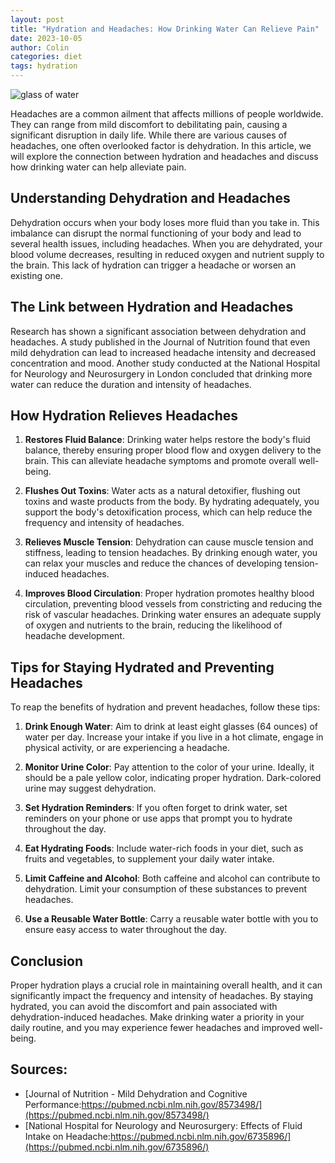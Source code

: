 ```yaml
---
layout: post
title: "Hydration and Headaches: How Drinking Water Can Relieve Pain"
date: 2023-10-05
author: Colin
categories: diet
tags: hydration
---
```


![glass of water](https://source.unsplash.com/1600x900/?water)

Headaches are a common ailment that affects millions of people worldwide. They can range from mild discomfort to debilitating pain, causing a significant disruption in daily life. While there are various causes of headaches, one often overlooked factor is dehydration. In this article, we will explore the connection between hydration and headaches and discuss how drinking water can help alleviate pain.

## Understanding Dehydration and Headaches

Dehydration occurs when your body loses more fluid than you take in. This imbalance can disrupt the normal functioning of your body and lead to several health issues, including headaches. When you are dehydrated, your blood volume decreases, resulting in reduced oxygen and nutrient supply to the brain. This lack of hydration can trigger a headache or worsen an existing one.

## The Link between Hydration and Headaches

Research has shown a significant association between dehydration and headaches. A study published in the Journal of Nutrition found that even mild dehydration can lead to increased headache intensity and decreased concentration and mood. Another study conducted at the National Hospital for Neurology and Neurosurgery in London concluded that drinking more water can reduce the duration and intensity of headaches.

## How Hydration Relieves Headaches

1. **Restores Fluid Balance**: Drinking water helps restore the body's fluid balance, thereby ensuring proper blood flow and oxygen delivery to the brain. This can alleviate headache symptoms and promote overall well-being.

2. **Flushes Out Toxins**: Water acts as a natural detoxifier, flushing out toxins and waste products from the body. By hydrating adequately, you support the body's detoxification process, which can help reduce the frequency and intensity of headaches.

3. **Relieves Muscle Tension**: Dehydration can cause muscle tension and stiffness, leading to tension headaches. By drinking enough water, you can relax your muscles and reduce the chances of developing tension-induced headaches.

4. **Improves Blood Circulation**: Proper hydration promotes healthy blood circulation, preventing blood vessels from constricting and reducing the risk of vascular headaches. Drinking water ensures an adequate supply of oxygen and nutrients to the brain, reducing the likelihood of headache development.

## Tips for Staying Hydrated and Preventing Headaches

To reap the benefits of hydration and prevent headaches, follow these tips:

1. **Drink Enough Water**: Aim to drink at least eight glasses (64 ounces) of water per day. Increase your intake if you live in a hot climate, engage in physical activity, or are experiencing a headache.

2. **Monitor Urine Color**: Pay attention to the color of your urine. Ideally, it should be a pale yellow color, indicating proper hydration. Dark-colored urine may suggest dehydration.

3. **Set Hydration Reminders**: If you often forget to drink water, set reminders on your phone or use apps that prompt you to hydrate throughout the day.

4. **Eat Hydrating Foods**: Include water-rich foods in your diet, such as fruits and vegetables, to supplement your daily water intake.

5. **Limit Caffeine and Alcohol**: Both caffeine and alcohol can contribute to dehydration. Limit your consumption of these substances to prevent headaches.

6. **Use a Reusable Water Bottle**: Carry a reusable water bottle with you to ensure easy access to water throughout the day.

## Conclusion

Proper hydration plays a crucial role in maintaining overall health, and it can significantly impact the frequency and intensity of headaches. By staying hydrated, you can avoid the discomfort and pain associated with dehydration-induced headaches. Make drinking water a priority in your daily routine, and you may experience fewer headaches and improved well-being.

## Sources:
- [Journal of Nutrition - Mild Dehydration and Cognitive Performance:https://pubmed.ncbi.nlm.nih.gov/8573498/](https://pubmed.ncbi.nlm.nih.gov/8573498/)
- [National Hospital for Neurology and Neurosurgery: Effects of Fluid Intake on Headache:https://pubmed.ncbi.nlm.nih.gov/6735896/](https://pubmed.ncbi.nlm.nih.gov/6735896/)